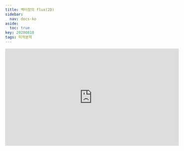 ```yaml
---
title: 벡터장의 flux(2D)
sidebar:
  nav: docs-ko
aside:
  toc: true
key: 20200818
tags: 미적분학
---
```


<iframe width="560" height="315" src="https://www.youtube.com/embed/zVpzPBNcbo8" frameborder="0" allow="accelerometer; autoplay; encrypted-media; gyroscope; picture-in-picture" allowfullscreen></iframe>